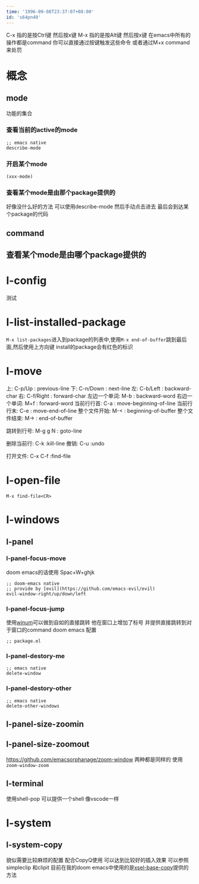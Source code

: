 ```yaml
---
time: '1996-09-08T23:37:07+08:00'
id: 's64pn40'
---
```


C-x 指的是按Ctrl键 然后按x键
M-x 指的是按Alt键 然后按x键
在emacs中所有的操作都是command 你可以直接通过按键触发这些命令 或者通过M+x command 来处罚

# 概念
## mode
功能的集合
### 查看当前的active的mode
```
;; emacs native
describe-mode
```
### 开启某个mode
```
(xxx-mode)
```
### 查看某个mode是由那个package提供的
好像没什么好的方法 可以使用describe-mode 然后手动点击进去 最后会到达某个package的代码

## command
## 查看某个mode是由哪个package提供的

# l-config
测试
# l-list-installed-package
`M-x list-packages`进入到package的列表中,使用`M-x end-of-buffer`跳到最后面,然后使用上方向键 install的package会有红色的标识
# l-move 
上: C-p/Up                    : previous-line
下: C-n/Down                  : next-line
左: C-b/Left                  : backward-char 
右: C-f/Right                 : forward-char
左边一个单词: M-b               : backward-word
右边一个单词: M+f               : forward-word
当前行行首:  C-a               :  move-beginning-of-line
当前行行末:  C-e               : move-end-of-line
整个文件开始: M-<               : beginning-of-buffer
整个文件结束: M->               : end-of-buffer

跳转到行号: M-g g N            : goto-line

删除当前行: C-k  :kill-line 
撤销: C-u     :undo

打开文件: C-x C-f :find-file
# l-open-file
`M-x find-file<CR>` 

# l-windows
## l-panel
###  l-panel-focus-move
doom emacs的话使用 Spac+W+ghjk
```
;; doom-emacs native
;; provide by [evil](https://github.com/emacs-evil/evil)
evil-window-right/up/down/left
```
###  l-panel-focus-jump
使用[winum](https://github.com/deb0ch/emacs-winum)可以做到自如的直接跳转
他在窗口上增加了标号 并提供直接跳转到对于窗口的command
doom emacs 配置
```elisp
;; package.el

```
### l-panel-destory-me
```elisp
;; emacs native
delete-window
```

### l-panel-destory-other
```elisp
;; emacs native
delete-other-windows
```
## l-panel-size-zoomin
## l-panel-size-zoomout
https://github.com/emacsorphanage/zoom-window
两种都是同样的 使用`zoom-window-zoom` 

## l-terminal
使用shell-pop 可以提供一个shell 像vscode一样
# l-system
## l-system-copy

貌似需要比较麻烦的配置
配合CopyQ使用 可以达到比较好的插入效果
可以参照 simpleclip 和clipit
目前在我的doom emacs中使用的是[xsel-base-copy](https://github.com/rolandwalker/simpleclip/issues/6#issuecomment-333714700)提供的方法